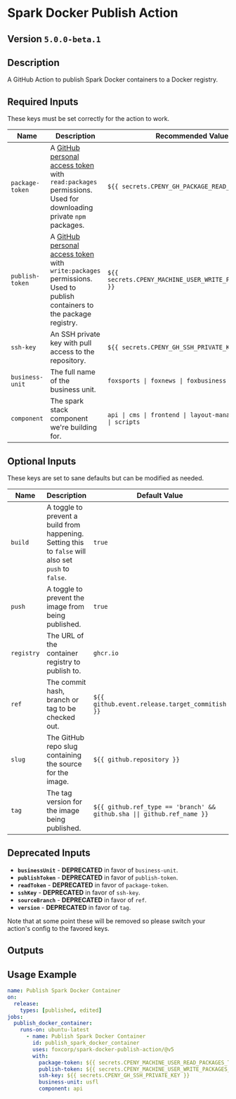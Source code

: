# Spark Docker Publish Action

## Version `5.0.0-beta.1`

## Description

A GitHub Action to publish Spark Docker containers to a Docker registry.

## Required Inputs

These keys must be set correctly for the action to work.

| Name | Description | Recommended Value |
|---|---|---|
| `package-token` | A [GitHub personal access token](https://docs.github.com/en/github/authenticating-to-github/creating-a-personal-access-token) with `read:packages` permissions. Used for downloading private `npm` packages. | `${{ secrets.CPENY_GH_PACKAGE_READ_TOKEN }}` |
| `publish-token` | A [GitHub personal access token](https://docs.github.com/en/github/authenticating-to-github/creating-a-personal-access-token) with `write:packages` permissions. Used to publish containers to the package registry. | `${{ secrets.CPENY_MACHINE_USER_WRITE_PACKAGES_TOKEN }}` |
| `ssh-key` | An SSH private key with pull access to the repository. | `${{ secrets.CPENY_GH_SSH_PRIVATE_KEY }}` |
| `business-unit` | The full name of the business unit. | `foxsports \| foxnews \| foxbusiness` |
| `component` | The spark stack component we're building for. | `api \| cms \| frontend \| layout-manager \| styles \| scripts`

## Optional Inputs

These keys are set to sane defaults but can be modified as needed.

| Name | Description | Default Value |
|---|---|---|
| `build` | A toggle to prevent a build from happening. Setting this to `false` will also set `push` to `false`.  | `true` |
| `push` | A toggle to prevent the image from being published. | `true` |
| `registry` | The URL of the container registry to publish to.  | `ghcr.io` |
| `ref` | The commit hash, branch or tag to be checked out.  | `${{ github.event.release.target_commitish }}` |
| `slug` | The GitHub repo slug containing the source for the image.  | `${{ github.repository }}` |
| `tag` | The tag version for the image being published. | `${{ github.ref_type == 'branch' && github.sha \|\| github.ref_name }}` |

## Deprecated Inputs

* **`businessUnit`** - **DEPRECATED** in favor of `business-unit`.
* **`publishToken`** - **DEPRECATED** in favor of `publish-token`.
* **`readToken`** - **DEPRECATED** in favor of `package-token`.
* **`sshKey`** - **DEPRECATED** in favor of `ssh-key`.
* **`sourceBranch`** - **DEPRECATED** in favor of `ref`.
* **`version`** - **DEPRECATED** in favor of `tag`.

Note that at some point these will be removed so please switch your action's config to the favored keys.

## Outputs



## Usage Example

```yml
name: Publish Spark Docker Container
on:
  release:
    types: [published, edited]
jobs:
  publish_docker_container:
    runs-on: ubuntu-latest
      - name: Publish Spark Docker Container
        id: publish_spark_docker_container
        uses: foxcorp/spark-docker-publish-action/@v5
        with:
          package-token: ${{ secrets.CPENY_MACHINE_USER_READ_PACKAGES_TOKEN }}
          publish-token: ${{ secrets.CPENY_MACHINE_USER_WRITE_PACKAGES_TOKEN }}
          ssh-key: ${{ secrets.CPENY_GH_SSH_PRIVATE_KEY }}
          business-unit: usfl
          component: api
```
